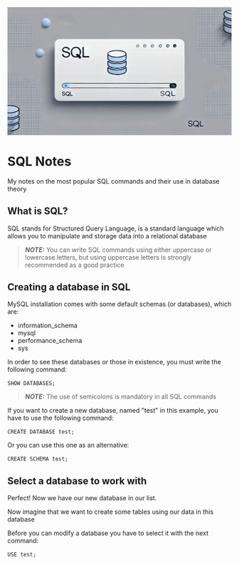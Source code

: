 ![Header Image](img/header.png)
# SQL Notes
My notes on the most popular SQL commands and their use in database theory

## What is SQL?
SQL stands for Structured Query Language, is a standard language which allows you to manipulate and storage data into a relational database
> **_NOTE:_**  You can write SQL commands using either uppercase or lowercase letters, but using uppercase letters is strongly recommended as a good practice

## Creating a database in SQL
MySQL installation comes with some default schemas (or databases), which are:

* information_schema
* mysql
* performance_schema
* sys

In order to see these databases or those in existence, you must write the following command:
```
SHOW DATABASES;
```
> **_NOTE:_**  The use of semicolons is mandatory in all SQL commands

If you want to create a new database, named "test" in this example, you have to use the following command:
```
CREATE DATABASE test;
```
Or you can use this one as an alternative:
```
CREATE SCHEMA test;
```
## Select a database to work with
Perfect! Now we have our new database in our list.

Now imagine that we want to create some tables using our data in this database

Before you can modify a database you have to select it with the next command:
```
USE test;
```
